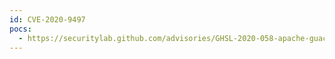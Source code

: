 ```yaml
---
id: CVE-2020-9497
pocs:
  - https://securitylab.github.com/advisories/GHSL-2020-058-apache-guacamole-server
---
```

